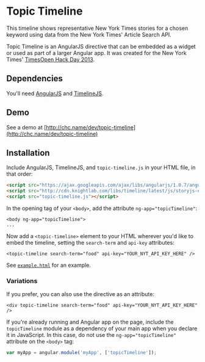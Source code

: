 # Topic Timeline

This timeline shows representative New York Times stories for a chosen keyword using data from the New York Times' Article Search API.

Topic Timeline is an AngularJS directive that can be embedded as a widget or used
as part of a larger Angular app. It was created for the New York Times' [TimesOpen Hack Day 2013][hackday2013].

## Dependencies
You'll need 
[AngularJS][AngularJS] and [TimelineJS][TimelineJS].

## Demo

See a demo at 
[http://chc.name/dev/topic-timeline](http://chc.name/dev/topic-timeline)

## Installation

Include AngularJS, TimelineJS, and `topic-timeline.js` in your HTML file,
in that order: 

```HTML
<script src="https://ajax.googleapis.com/ajax/libs/angularjs/1.0.7/angular.min.js"></script>
<script src="http://cdn.knightlab.com/libs/timeline/latest/js/storyjs-embed.js"></script>
<script src="topic-timeline.js"></script>
```

In the opening tag of your `<body>`, add the attribute `ng-app="topicTimeline"`:

    <body ng-app="topicTimeline">
	...

Now add a `<topic-timeline>` element to your HTML wherever you'd like to embed the
timeline, setting the `search-term` and `api-key` attributes:

    <topic-timeline search-term="food" api-key="YOUR_NYT_API_KEY_HERE" />

See [`example.html`](./example.html) for an example.

### Variations

If you prefer, you can also use the directive as an attribute:

    <div topic-timeline search-term="food" api-key="YOUR_NYT_API_KEY_HERE" />

If you're already running and Angular app on the page, include the `topicTimeline`
module as a dependency of your main app when you declare it in JavaScript. In this 
case, do not use the `ng-app="topicTimeline"` 
attribute on the `<body>` tag:

```JavaScript
var myApp = angular.module('myApp', ['topicTimeline']);
```

[AngularJS]: http://angularjs.org/
[TimelineJS]: https://github.com/NUKnightLab/TimelineJS
[hackday2013]: http://developers.nytimes.com/events/hack-day/

